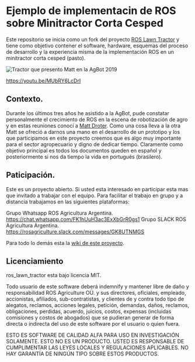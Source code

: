 # Ejemplo de implementacin de ROS sobre Minitractor Corta Cesped
Este repositorio se inicia como un fork del proyecto [ROS Lawn Tractor](https://github.com/ros-agriculture/ros_lawn_tractor) y tiene como objetivo contener el software, hardware, esquemas del proceso de desarrollo y la experiencia misma de la implementación ROS en un minitractor corta cesped (pasto).

![Tractor que presento Matt en la AgBot 2019](https://github.com/ros-agriculture/ros_lawn_tractor/blob/master/ros_lawn_tractor.png)

https://youtu.be/MUbRY6LcDrI

## Contexto.
Durante los últimos tres años he asistido a la AgBot, pude constatar personalmente el crecimiento de ROS en la escena de robotización de agro y en estas reuniones conocí a [Matt Droter](https://github.com/droter). Como una cosa lleva a la otra Matt se ofreció a darnos una mano en el desarrollo de un prototipo y los que participamos en este proyecto creemos que es algo muy importante para el sector agropecuario y digno de dedicar tiempo. Claramente como objetivo principal es todos los documentos queden en español y posteriormente si nos da tiempo la vida en portugués (brasilero).

## Paticipación.
Este es un proyecto abierto. Si usted esta interesado en participar esta mas que invitado a trabajar con el equipo. Para facilitar el trabajo en grupo y a distancia trabajamos en las siguientes plataformas:

Grupo Whatsapp ROS Agricultura Argentina.
https://chat.whatsapp.com/FK1hUuH3ac3ExXbGrR0gs1
Grupo SLACK ROS Agricultura Argentina.
https://rosagriculture.slack.com/messages/GK8UTNMGS

Para todo lo demás esta la [wiki de este proyecto](https://github.com/rje1974/ros_lawn_tractor/wiki).

## Licenciamiento
ros_lawn_tractor esta bajo licencia MIT.

Todo usuario de este software deberá indemnify y mantener libre de daño y responsabilidad ROS Agriculture O&Uuml;. y sus directores, oficiales, empleado, accionistas, afiliados, sub-contratistas, y clientes de y contra todo tipo de alegatos, reclamos, acciones legales, petición, demandas, daños, reclamos, obligaciones, perdidas, acuerdo, juicios, costos, expensas (incluidas comisiones y costos de abogados) que se pudieran generar de forma directa o indirecta del uso de este software por el usuario o quien fuera.

ESTO ES SOFTWARE DE CALIDAD ALFA PARA USO EN INVESTIGACIÓN SOLAMENTE. ESTO NO ES UN PRODUCTO. USTED ES RESPONSABLE DE CUMPLIMENTAR LAS LEYES LOCALES Y REGULACIONES APLICABLES. NO HAY GARANTÍA DE NINGÚN TIPO SOBRE ESTOS PRODUCTOS.
